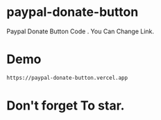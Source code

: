# paypal-donate-button
Paypal Donate Button Code . You Can Change Link.
# Demo
```bash
https://paypal-donate-button.vercel.app
```

# Don't forget To star.
